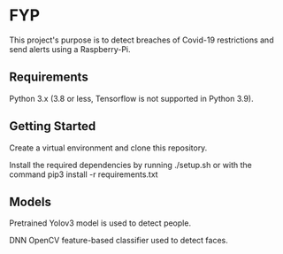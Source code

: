 # FYP

This project's purpose is to detect breaches of Covid-19 restrictions and send alerts using a Raspberry-Pi.

## Requirements
Python 3.x (3.8 or less, Tensorflow is not supported in Python 3.9).

## Getting Started

Create a virtual environment and clone this repository.

Install the required dependencies by running ./setup.sh or with the command pip3 install -r requirements.txt

## Models

Pretrained Yolov3 model is used to detect people.

DNN OpenCV feature-based classifier used to detect faces.




